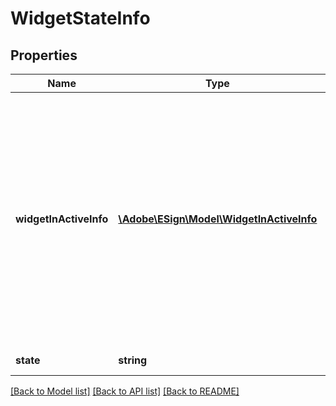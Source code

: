 # WidgetStateInfo

## Properties
Name | Type | Description | Notes
------------ | ------------- | ------------- | -------------
**widgetInActiveInfo** | [**\Adobe\ESign\Model\WidgetInActiveInfo**](WidgetInActiveInfo.md) | Specify custom message which will be displayed  to the user or the URL to which user will be redirected when the widget is accessed in disabled state. This can be specified only in PUT request | [optional] 
**state** | **string** | State of the Widget | [optional] 

[[Back to Model list]](../README.md#documentation-for-models) [[Back to API list]](../README.md#documentation-for-api-endpoints) [[Back to README]](../README.md)


